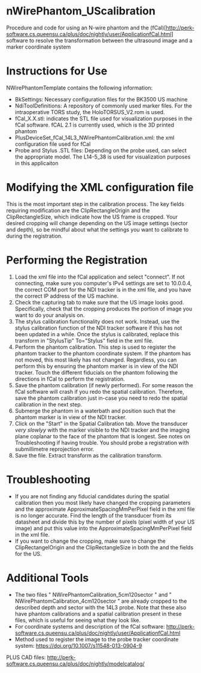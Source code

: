 # nWirePhantom_UScalibration
Procedure and code for using an N-wire phantom and the (fCal)[http://perk-software.cs.queensu.ca/plus/doc/nightly/user/ApplicationfCal.html] software to resolve the transformation between the ultrasound image and a marker coordinate system

# Instructions for Use

NWirePhantomTemplate contains the following information: 
- BkSettings: Necessary configuration files for the BK3500 US machine
- NdiToolDefinitions: A repository of commonly used marker files. For the intraoperative TORS study, the HoloTORSUS_V2.rom is used.
- fCal_X.X.stl: indicates the STL file used for visualization purposes in the fCal software. fCAL 2.1 is currently used, which is the 3D printed phantom
- PlusDeviceSet_fCal_14L3_NWirePhantomCalibration.xml: the xml configuration file used for fCal
- Probe and Stylus .STL files: Depending on the probe used, can select the appropriate model. The L14-5_38 is used for visualization purposes in this applicaiton


# Modifying the XML configuration file
This is the most important step in the calibration process. The key fields requiring modification are the ClipRectangleOrigin and the ClipRectangleSize, which indicate how the US frame is cropped. Your desired cropping will change depending on the US image settings (sector and depth), so be mindful about what the settings you want to calibrate to during the registration. 

# Performing the Registration 
1. Load the xml file into the fCal application and select "connect". If not connecting, make sure you computer's IPv4 settings are set to 10.0.0.4, the correct COM port for the NDI tracker is in the xml file, and you have the correct IP address of the US machine.
2. Check the capturing tab to make sure that the US image looks good. Specifically, check that the cropping produces the portion of image you want to do your analysis on.
3. The stylus calibration functionality does not work. Instead, use the stylus calibration function of the NDI tracker software if this has not been updated in a while. Once the stylus is calibrated, replace this transform in "StylusTip" To="Stylus" field in the xml file.
4. Perform the phantom calibration. This step is used to register the phantom tracker to the phantom coordinate system. If the phantom has not moved, this most likely has not changed. Regardless, you can perform this by ensuring the phantom marker is in view of the NDI tracker. Touch the different fiducials on the phantom following the directions in fCal to perform the registration.
5. Save the phantom calibration (if newly performed). For some reason the fCal software will crash if you redo the spatial calibration. Therefore, save the phantom calibration just in-case you need to redo the spatial calibration in the next step.
6. Submerge the phantom in a waterbath and position such that the phantom marker is in view of the NDI tracker.
7. Click on the "Start" in the Spatial Calibration tab. Move the transducer *very slowlyy* with the marker visible to the NDI tracker and the imaging plane coplanar to the face of the phantom that is longest. See notes on Troubleshooting if having trouble. You should probe a registration with submillimetre reprojection error. 
8. Save the file. Extract transform <Transform From="Image" To="Probe"> as the calibration transform.

# Troubleshooting
- If you are not finding any fiducial candidates during the spatial calibration then you most likely have changed the cropping parameters and the approximate ApproximateSpacingMmPerPixel field in the xml file is no longer accurate. Find the length of the transducer from its datasheet and divide this by the number of pixels (pixel width of your US image) and put this value into the ApproximateSpacingMmPerPixel field in the xml file.
- If you want to change the cropping, make sure to change the ClipRectangelOrigin and the ClipRectangleSize in both the <Segmentation> and the <DataSource> fields for the US.

# Additional Tools
- The two files " NWirePhantomCalibration_5cm120sector " and " NWirePhantomCalibration_4cm120sector " are already cropped to the described depth and sector with the 14L3 probe. Note that these also have phantom calibrations and a spatial calibration present in these files, which is useful for seeing what they look like.
- For coordinate systems and description of the fCal software: http://perk-software.cs.queensu.ca/plus/doc/nightly/user/ApplicationfCal.html
- Method used to register the image to the probe tracker coordinate system: https://doi.org/10.1007/s11548-013-0904-9



PLUS CAD files: http://perk-software.cs.queensu.ca/plus/doc/nightly/modelcatalog/ 
